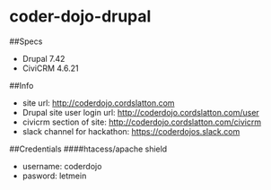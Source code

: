 # coder-dojo-drupal

##Specs
- Drupal 7.42
- CiviCRM 4.6.21

##Info
- site url: http://coderdojo.cordslatton.com
- Drupal site user login url: http://coderdojo.cordslatton.com/user
- civicrm section of site: http://coderdojo.cordslatton.com/civicrm
- slack channel for hackathon: https://coderdojos.slack.com

##Credentials
####htacess/apache shield
- username: coderdojo
- pasword: letmein
